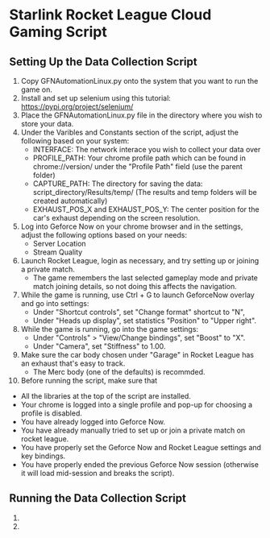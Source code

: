 # Starlink Rocket League Cloud Gaming Script

## Setting Up the Data Collection Script
1. Copy GFNAutomationLinux.py onto the system that you want to run the game on. 
2. Install and set up selenium using this tutorial: https://pypi.org/project/selenium/
3. Place the GFNAutomationLinux.py file in the directory where you wish to store your data.
4. Under the Varibles and Constants section of the script, adjust the following based on your system:
   - INTERFACE: The network interace you wish to collect your data over
   - PROFILE_PATH: Your chrome profile path which can be found in chrome://version/ under the "Profile Path" field (use the parent folder)
   - CAPTURE_PATH: The directory for saving the data: script_directory/Results/temp/ (The results and temp folders will be created automatically)
   - EXHAUST_POS_X and EXHAUST_POS_Y: The center position for the car's exhaust depending on the screen resolution.
5. Log into Geforce Now on your chrome browser and in the settings, adjust the following options based on your needs:
   - Server Location
   - Stream Quality
6. Launch Rocket League, login as necessary, and try setting up or joining a private match.
   - The game remembers the last selected gameplay mode and private match joining details, so not doing this  affects the navigation.
7. While the game is running, use Ctrl + G to launch GeforceNow overlay and go into settings:
   - Under "Shortcut controls", set "Change format" shortcut to "N",
   - Under "Heads up display", set statistics "Position" to "Upper right".
8. While the game is running, go into the game settings:
   - Under "Controls" > "View/Change bindings", set "Boost" to "X".
   - Under "Camera", set "Stiffness" to 1.00.
9. Make sure the car body chosen under "Garage" in Rocket League has an exhaust that's easy to track.
   - The Merc body (one of the defaults) is recommded.
10. Before running the script, make sure that
   - All the libraries at the top of the script are installed.
   - Your chrome is logged into a single profile and pop-up for choosing a profile is disabled.
   - You have already logged into Geforce Now.
   - You have already manually tried to set up or join a private match on rocket league.
   - You have properly set the Geforce Now and Rocket League settings and key bindings.
   - You have properly ended the previous Geforce Now session (otherwise it will load mid-session and breaks the script).
  
## Running the Data Collection Script
1. 
2. 
  
